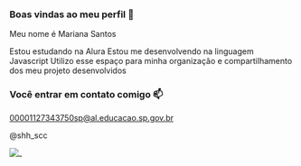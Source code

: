 ### Boas vindas ao meu perfil 🖤

Meu nome é Mariana Santos

Estou estudando na Alura
Estou me desenvolvendo na linguagem Javascript
Utilizo esse espaço para minha organização e compartilhamento dos meu projeto desenvolvidos

### Você entrar em contato comigo 📫

00001127343750sp@al.educacao.sp.gov.br

@shh_scc

![_](https://media1.tenor.com/m/SfIBJjbHH9UAAAAd/dog-smile-shyboos.gif)

